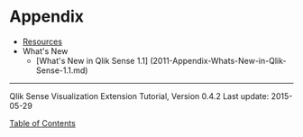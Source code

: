 # Appendix




* [Resources](1001-Appendix-Resources.md)
* What's New
	* [What's New in Qlik Sense 1.1] (2011-Appendix-Whats-New-in-Qlik-Sense-1.1.md)

---
Qlik Sense Visualization Extension Tutorial, Version 0.4.2
Last update: 2015-05-29

[Table of Contents](00-TOC.md)
